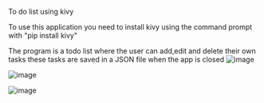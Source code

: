 To do list using kivy 

To use this application you need to install kivy using the command prompt  with
"pip install kivy"

The program is a todo list where the user can add,edit and delete their own tasks
these tasks are saved in a JSON file when the app is closed 
![image](https://github.com/user-attachments/assets/c830c1d4-a08a-46cd-a40e-4d0d638b92b7)

![image](https://github.com/user-attachments/assets/c0d63f17-b031-4210-b2b3-64f6c8a74eee)

![image](https://github.com/user-attachments/assets/a3fcfbb4-85e6-4e26-ab65-87a2078ae54c)
